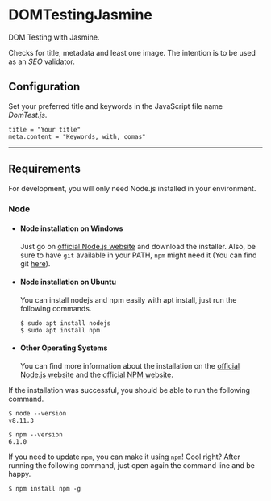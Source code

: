 # DOMTestingJasmine

DOM Testing with Jasmine.   

Checks for title, metadata and least one image. The intention is to be used as an *SEO* validator.


## Configuration

Set your preferred title and keywords in the JavaScript file name *DomTest.js*.  

` title = "Your title" `  
` meta.content = "Keywords, with, comas" `  

---
## Requirements

For development, you will only need Node.js installed in your environment.

### Node
- #### Node installation on Windows

  Just go on [official Node.js website](https://nodejs.org/) and download the installer.
Also, be sure to have `git` available in your PATH, `npm` might need it (You can find git [here](https://git-scm.com/)).

- #### Node installation on Ubuntu

  You can install nodejs and npm easily with apt install, just run the following commands.

      $ sudo apt install nodejs
      $ sudo apt install npm

- #### Other Operating Systems
  You can find more information about the installation on the [official Node.js website](https://nodejs.org/) and the [official NPM website](https://npmjs.org/).

If the installation was successful, you should be able to run the following command.

    $ node --version
    v8.11.3

    $ npm --version
    6.1.0

If you need to update `npm`, you can make it using `npm`! Cool right? After running the following command, just open again the command line and be happy.

    $ npm install npm -g

